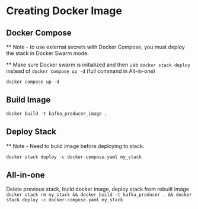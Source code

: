 # Creating Docker Image

## Docker Compose

\*\* Note - to use external secrets with Docker Compose, you must deploy the stack in Docker Swarm mode.

\*\* Make sure Docker swarm is initialized and then use `docker stack deploy` instead of `docker compose up -d` (full command in All-in-one)

`docker compose up -d`

## Build Image

`docker build -t kafka_producer_image .`

## Deploy Stack

\*\* Note - Need to build image before deploying to stack.

`docker stack deploy -c docker-compose.yaml my_stack`

## All-in-one

Delete previous stack, build docker image, deploy stack from rebuilt image
`docker stack rm my_stack && docker build -t kafka_producer . && docker stack deploy -c docker-compose.yaml my_stack`
